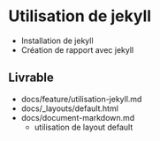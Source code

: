 # Utilisation de jekyll

- Installation de jekyll
- Création de rapport avec jekyll

## Livrable 

- docs/feature/utilisation-jekyll.md
- docs/_layouts/default.html
- docs/document-markdown.md
  - utilisation de layout default
